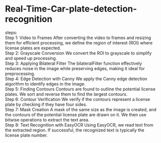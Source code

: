 # Real-Time-Car-plate-detection-recognition

steps:
<br>
Step 1: Video to Frames
After converting the video to frames and resizing them for efficient processing, we define the region of interest (ROI) where license plates are expected.
<br>
Step 2: Grayscale Conversion
We convert the ROI to grayscale to simplify and speed up processing.
<br>
Step 3: Applying Bilateral Filter
The bilateralFilter function effectively reduces noise in the image while preserving edges, making it ideal for preprocessing.
<br>
Step 4: Edge Detection with Canny
We apply the Canny edge detection algorithm to identify edges in the image.
<br>
Step 5: Finding Contours
Contours are found to outline the potential license plates. We sort and reverse them to find the largest contours.
<br>
Step 6: Contour Verification
We verify if the contours represent a license plate by checking if they have four sides.
<br>
Step 7: Mask Creation
A mask of the same size as the image is created, and the contours of the potential license plate are drawn on it. We then use bitwise operations to extract the text area.
<br>
Step 8: Text Recognition with EasyOCR
Using EasyOCR, we read text from the extracted region. If successful, the recognized text is typically the license plate number.
